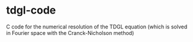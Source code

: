 # tdgl-code
C code for the numerical resolution of the TDGL equation (which is solved in Fourier space with the Cranck-Nicholson method)